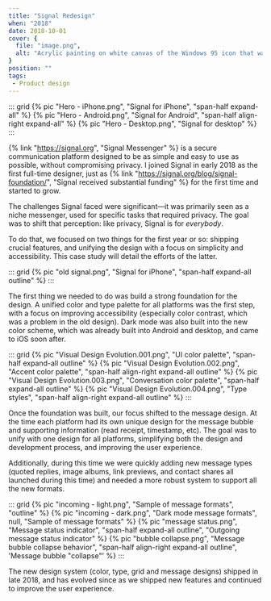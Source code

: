 ```yaml
---
title: "Signal Redesign"
when: "2018"
date: 2018-10-01
cover: {
  file: "image.png",
  alt: "Acrylic painting on white canvas of the Windows 95 icon that was displayed when a file was not found"
}
position: ""
tags:
 - Product design
---
```

::: grid
{% pic "Hero - iPhone.png", "Signal for iPhone", "span-half expand-all" %}
{% pic "Hero - Android.png", "Signal for Android", "span-half align-right expand-all" %}
{% pic "Hero - Desktop.png", "Signal for desktop" %}
:::

{% link "https://signal.org", "Signal Messenger" %} is a secure communication platform designed to be as simple and easy to use as possible, without compromising privacy. I joined Signal in early 2018 as the first full-time designer, just as {% link "https://signal.org/blog/signal-foundation/", "Signal received substantial funding" %} for the first time and started to grow.

The challenges Signal faced were significant—it was primarily seen as a niche messenger, used for specific tasks that required privacy. The goal was to shift that perception: like privacy, Signal is for *everybody*. 

To do that, we focused on two things for the first year or so: shipping crucial features, and unifying the design with a focus on simplicity and accessibility. This case study will detail the efforts of the latter.

::: grid
{% pic "old signal.png", "Signal for iPhone", "span-half expand-all outline" %}
:::

The first thing we needed to do was build a strong foundation for the design. A unified color and type palette for all platforms was the first step, with a focus on improving accessibility (especially color contrast, which was a problem in the old design). Dark mode was also built into the new color scheme, which was already built into Android and desktop, and came to iOS soon after.

::: grid
{% pic "Visual Design Evolution.001.png", "UI color palette", "span-half expand-all outline" %}
{% pic "Visual Design Evolution.002.png", "Accent color palette", "span-half align-right expand-all outline" %}
{% pic "Visual Design Evolution.003.png", "Conversation color palette", "span-half expand-all outline" %}
{% pic "Visual Design Evolution.004.png", "Type styles", "span-half align-right expand-all outline" %}
:::

Once the foundation was built, our focus shifted to the message design. At the time each platform had its own unique design for the message bubble and supporting information (read receipt, timestamp, etc). The goal was to unify with one design for all platforms, simplifying both the design and development process, and improving the user experience.

Additionally, during this time we were quickly adding new message types (quoted replies, image albums, link previews, and contact shares all launched during this time) and needed a more robust system to support all the new formats.

::: grid
{% pic "incoming - light.png", "Sample of message formats", "outline" %}
{% pic "incoming - dark.png", "Dark mode message formats", null, "Sample of message formats" %}
{% pic "message status.png", "Message status indicator", "span-half expand-all outline", "Outgoing message status indicator" %}
{% pic "bubble collapse.png", "Message bubble collapse behavior", "span-half align-right expand-all outline", 'Message bubble "collapse"' %}
:::

The new design system (color, type, grid and message designs) shipped in late 2018, and has evolved since as we shipped new features and continued to improve the user experience.